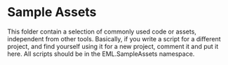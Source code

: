 # Sample Assets

This folder contain a selection of commonly used code or assets, independent from other tools. Basically, if you write a script for a different project, and find yourself using it for a new project, comment it and put it here. 
All scripts should be in the EML.SampleAssets namespace.
